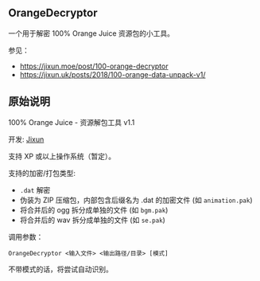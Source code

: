 OrangeDecryptor
---------------

一个用于解密 100% Orange Juice 资源包的小工具。

参见：
* https://jixun.moe/post/100-orange-decryptor
* https://jixun.uk/posts/2018/100-orange-data-unpack-v1/

## 原始说明

100% Orange Juice - 资源解包工具 v1.1

开发: [Jixun](https://jixun.moe)

支持 XP 或以上操作系统（暂定）。

支持的加密/打包类型:

- `.dat` 解密
- 伪装为 ZIP 压缩包，内部包含后缀名为 .dat 的加密文件 (如 `animation.pak`)
- 将合并后的 ogg 拆分成单独的文件 (如 `bgm.pak`)
- 将合并后的 wav 拆分成单独的文件 (如 `se.pak`)

调用参数：

    OrangeDecryptor <输入文件> <输出路径/目录> [模式]

不带模式的话，将尝试自动识别。
